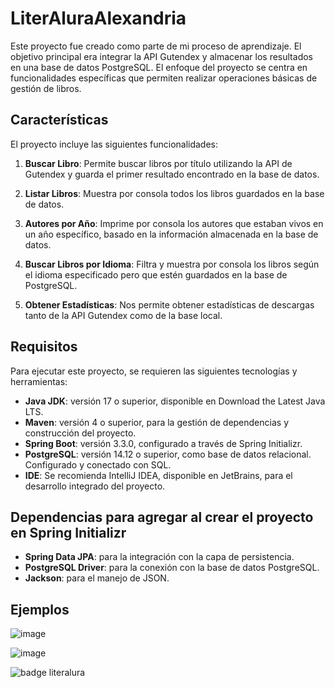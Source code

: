 # LiterAluraAlexandria

Este proyecto fue creado como parte de mi proceso de aprendizaje. El objetivo principal era integrar la API Gutendex y almacenar los resultados en una base de datos PostgreSQL. El enfoque del proyecto se centra en funcionalidades específicas que permiten realizar operaciones básicas de gestión de libros.

## Características

El proyecto incluye las siguientes funcionalidades:

1. **Buscar Libro**: Permite buscar libros por título utilizando la API de Gutendex y guarda el primer resultado encontrado en la base de datos.

2. **Listar Libros**: Muestra por consola todos los libros guardados en la base de datos.

3. **Autores por Año**: Imprime por consola los autores que estaban vivos en un año específico, basado en la información almacenada en la base de datos.

4. **Buscar Libros por Idioma**: Filtra y muestra por consola los libros según el idioma especificado pero que estén guardados en la base de PostgreSQL.

5. **Obtener Estadísticas**: Nos permite obtener estadísticas de descargas tanto de la API Gutendex como de la base local.

## Requisitos

Para ejecutar este proyecto, se requieren las siguientes tecnologías y herramientas:

- **Java JDK**: versión 17 o superior, disponible en Download the Latest Java LTS.
- **Maven**: versión 4 o superior, para la gestión de dependencias y construcción del proyecto.
- **Spring Boot**: versión 3.3.0, configurado a través de Spring Initializr.
- **PostgreSQL**: versión 14.12 o superior, como base de datos relacional. Configurado y conectado con SQL.
- **IDE**: Se recomienda IntelliJ IDEA, disponible en JetBrains, para el desarrollo integrado del proyecto.

## Dependencias para agregar al crear el proyecto en Spring Initializr

- **Spring Data JPA**: para la integración con la capa de persistencia.
- **PostgreSQL Driver**: para la conexión con la base de datos PostgreSQL.
- **Jackson**: para el manejo de JSON.

## Ejemplos
![image](https://github.com/AkzRocks/LiterAluraAlexandrina/assets/126634995/9bcf8fcd-c630-45cf-8731-f02c91b588f3)

![image](https://github.com/AkzRocks/LiterAluraAlexandrina/assets/126634995/2bb884b6-bf53-493b-bc33-80920d783fed)

![badge literalura](https://github.com/AkzRocks/LiterAluraAlexandrina/assets/126634995/463ec6bb-659d-45e8-b414-21ab8b8ab610)
